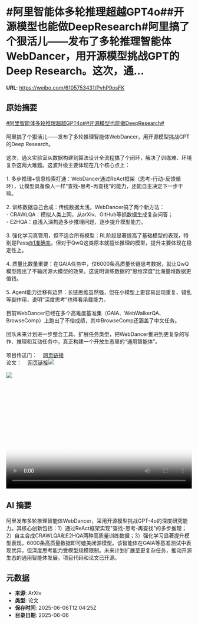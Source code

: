 # #阿里智能体多轮推理超越GPT4o##开源模型也能做DeepResearch#阿里搞了个狠活儿——发布了多轮推理智能体WebDancer，用开源模型挑战GPT的Deep Research。这次，通...

**URL**: https://weibo.com/6105753431/PvhP9osFK

## 原始摘要

<a href="https://m.weibo.cn/search?containerid=231522type%3D1%26t%3D10%26q%3D%23%E9%98%BF%E9%87%8C%E6%99%BA%E8%83%BD%E4%BD%93%E5%A4%9A%E8%BD%AE%E6%8E%A8%E7%90%86%E8%B6%85%E8%B6%8AGPT4o%23&amp;extparam=%23%E9%98%BF%E9%87%8C%E6%99%BA%E8%83%BD%E4%BD%93%E5%A4%9A%E8%BD%AE%E6%8E%A8%E7%90%86%E8%B6%85%E8%B6%8AGPT4o%23" data-hide=""><span class="surl-text">#阿里智能体多轮推理超越GPT4o#</span></a><a href="https://m.weibo.cn/search?containerid=231522type%3D1%26t%3D10%26q%3D%23%E5%BC%80%E6%BA%90%E6%A8%A1%E5%9E%8B%E4%B9%9F%E8%83%BD%E5%81%9ADeepResearch%23&amp;extparam=%23%E5%BC%80%E6%BA%90%E6%A8%A1%E5%9E%8B%E4%B9%9F%E8%83%BD%E5%81%9ADeepResearch%23" data-hide=""><span class="surl-text">#开源模型也能做DeepResearch#</span></a><br><br>阿里搞了个狠活儿——发布了多轮推理智能体WebDancer，用开源模型挑战GPT的Deep Research。<br><br>这次，通义实验室从数据构建到算法设计全流程搞了个闭环，解决了训练难、环境复杂这两大难题。这波升级主要体现在几个核心点上：<br><br>1. 多步推理+信息检索打通：WebDancer通过ReAct框架（思考-行动-反馈循环），让模型具备像人一样“查找-思考-再查找”的能力，还能自主决定下一步干嘛。<br>    <br>2. 训练数据自己合成：传统数据太浅，WebDancer搞了两个新方法：<br>    - CRAWLQA：模拟人类上网，从arXiv、GitHub等抓数据生成复杂问答；<br>    - E2HQA：由浅入深构造多步推理问题，逐步提升模型能力。<br>        <br>3. 强化学习真管用，但不适合所有模型：RL阶段显著提高了基础模型的表现，特别是Pass<a href="https://weibo.com/n/1%E5%87%86%E7%A1%AE%E7%8E%87">@1准确率</a>，但对于QwQ这类原本就擅长推理的模型，提升主要体现在稳定性上。<br>    <br>4. 质量比数量重要：在GAIA任务中，仅6000条高质量长链思考数据，就让QwQ模型跑出了不输闭源大模型的效果。这说明训练数据的“思维深度”比海量堆数据更值钱。<br>    <br>5. Agent能力迁移有边界：长链思维虽然强，但在小模型上更容易出现重复、错乱等副作用，说明“深度思考”也得看承载能力。<br>    <br>目前WebDancer已经在多个高难度基准集（GAIA、WebWalkerQA、BrowseComp）上跑出了不俗成绩，其中BrowseComp还涵盖了中文任务。<br><br>团队未来计划进一步整合工具、扩展任务类型，把WebDancer推进到更复杂的写作、推理和互动任务中，真正构建一个开放生态里的“通用智能体”。<br><br>项目传送门：<a href="https://weibo.cn/sinaurl?u=https%3A%2F%2Fgithub.com%2FAlibaba-NLP%2FWebAgent" data-hide=""><span class="url-icon"><img style="width: 1rem;height: 1rem" src="https://h5.sinaimg.cn/upload/2015/09/25/3/timeline_card_small_web_default.png" referrerpolicy="no-referrer"></span><span class="surl-text">网页链接</span></a><br>论文：<a href="https://weibo.cn/sinaurl?u=https%3A%2F%2Farxiv.org%2Fpdf%2F2505.22648" data-hide=""><span class="url-icon"><img style="width: 1rem;height: 1rem" src="https://h5.sinaimg.cn/upload/2015/09/25/3/timeline_card_small_web_default.png" referrerpolicy="no-referrer"></span><span class="surl-text">网页链接</span></a><img style="" src="https://tvax3.sinaimg.cn/large/006Fd7o3ly1i25nwkx6vuj31hc0u0407.jpg" referrerpolicy="no-referrer"><br><br><img style="" src="https://tvax2.sinaimg.cn/large/006Fd7o3gy1i25mnt7l3zj30u00d2n0n.jpg" referrerpolicy="no-referrer"><br><br><br clear="both"><div style="clear: both"></div><video controls="controls" poster="https://tvax1.sinaimg.cn/orj480/006Fd7o3ly1i25nwl3k2gj31hc0u0gqh.jpg" style="width: 100%"><source src="https://f.video.weibocdn.com/o0/Hj8btAJelx08oPvxHmxq010412009tAU0E010.mp4?label=mp4_720p&amp;template=1280x720.25.0&amp;ori=0&amp;ps=1CwnkDw1GXwCQx&amp;Expires=1749214966&amp;ssig=Z6NAoKYdSo&amp;KID=unistore,video"><source src="https://f.video.weibocdn.com/o0/vaAc1pE8lx08oPvwWnuo010412003kMV0E010.mp4?label=mp4_hd&amp;template=852x480.25.0&amp;ori=0&amp;ps=1CwnkDw1GXwCQx&amp;Expires=1749214966&amp;ssig=1JwYMcP6yB&amp;KID=unistore,video"><source src="https://f.video.weibocdn.com/o0/fQ3Obpm9lx08oPvwUjlC010412001DsY0E010.mp4?label=mp4_ld&amp;template=640x360.25.0&amp;ori=0&amp;ps=1CwnkDw1GXwCQx&amp;Expires=1749214966&amp;ssig=27xwrHFkiO&amp;KID=unistore,video"><p>视频无法显示，请前往<a href="https://video.weibo.com/show?fid=1034%3A5174556084863008" target="_blank" rel="noopener noreferrer">微博视频</a>观看。</p></video>

## AI 摘要

阿里发布多轮推理智能体WebDancer，采用开源模型挑战GPT-4o的深度研究能力。其核心创新包括：1）通过ReAct框架实现"查找-思考-再查找"的多步推理；2）自主合成CRAWLQA和E2HQA两种高质量训练数据；3）强化学习显著提升模型表现，6000条高质量数据即可媲美闭源模型。该智能体在GAIA等基准测试中表现优异，但深度思考能力受模型规模限制。未来计划扩展至更复杂任务，推动开源生态的通用智能体发展。项目代码和论文已开源。

## 元数据

- **来源**: ArXiv
- **类型**: 论文
- **保存时间**: 2025-06-06T12:04:25Z
- **目录日期**: 2025-06-06
